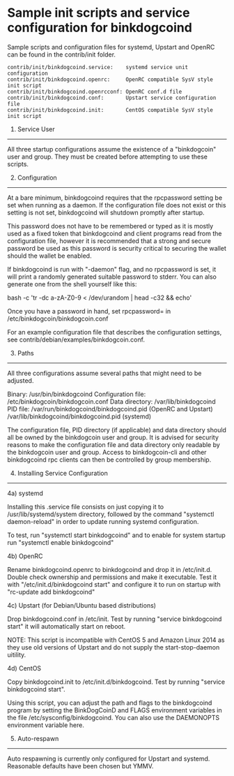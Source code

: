 Sample init scripts and service configuration for binkdogcoind
==========================================================

Sample scripts and configuration files for systemd, Upstart and OpenRC
can be found in the contrib/init folder.

    contrib/init/binkdogcoind.service:    systemd service unit configuration
    contrib/init/binkdogcoind.openrc:     OpenRC compatible SysV style init script
    contrib/init/binkdogcoind.openrcconf: OpenRC conf.d file
    contrib/init/binkdogcoind.conf:       Upstart service configuration file
    contrib/init/binkdogcoind.init:       CentOS compatible SysV style init script

1. Service User
---------------------------------

All three startup configurations assume the existence of a "binkdogcoin" user
and group.  They must be created before attempting to use these scripts.

2. Configuration
---------------------------------

At a bare minimum, binkdogcoind requires that the rpcpassword setting be set
when running as a daemon.  If the configuration file does not exist or this
setting is not set, binkdogcoind will shutdown promptly after startup.

This password does not have to be remembered or typed as it is mostly used
as a fixed token that binkdogcoind and client programs read from the configuration
file, however it is recommended that a strong and secure password be used
as this password is security critical to securing the wallet should the
wallet be enabled.

If binkdogcoind is run with "-daemon" flag, and no rpcpassword is set, it will
print a randomly generated suitable password to stderr.  You can also
generate one from the shell yourself like this:

bash -c 'tr -dc a-zA-Z0-9 < /dev/urandom | head -c32 && echo'

Once you have a password in hand, set rpcpassword= in /etc/binkdogcoin/binkdogcoin.conf

For an example configuration file that describes the configuration settings,
see contrib/debian/examples/binkdogcoin.conf.

3. Paths
---------------------------------

All three configurations assume several paths that might need to be adjusted.

Binary:              /usr/bin/binkdogcoind
Configuration file:  /etc/binkdogcoin/binkdogcoin.conf
Data directory:      /var/lib/binkdogcoind
PID file:            /var/run/binkdogcoind/binkdogcoind.pid (OpenRC and Upstart)
                     /var/lib/binkdogcoind/binkdogcoind.pid (systemd)

The configuration file, PID directory (if applicable) and data directory
should all be owned by the binkdogcoin user and group.  It is advised for security
reasons to make the configuration file and data directory only readable by the
binkdogcoin user and group.  Access to binkdogcoin-cli and other binkdogcoind rpc clients
can then be controlled by group membership.

4. Installing Service Configuration
-----------------------------------

4a) systemd

Installing this .service file consists on just copying it to
/usr/lib/systemd/system directory, followed by the command
"systemctl daemon-reload" in order to update running systemd configuration.

To test, run "systemctl start binkdogcoind" and to enable for system startup run
"systemctl enable binkdogcoind"

4b) OpenRC

Rename binkdogcoind.openrc to binkdogcoind and drop it in /etc/init.d.  Double
check ownership and permissions and make it executable.  Test it with
"/etc/init.d/binkdogcoind start" and configure it to run on startup with
"rc-update add binkdogcoind"

4c) Upstart (for Debian/Ubuntu based distributions)

Drop binkdogcoind.conf in /etc/init.  Test by running "service binkdogcoind start"
it will automatically start on reboot.

NOTE: This script is incompatible with CentOS 5 and Amazon Linux 2014 as they
use old versions of Upstart and do not supply the start-stop-daemon uitility.

4d) CentOS

Copy binkdogcoind.init to /etc/init.d/binkdogcoind. Test by running "service binkdogcoind start".

Using this script, you can adjust the path and flags to the binkdogcoind program by
setting the BinkDogCoinD and FLAGS environment variables in the file
/etc/sysconfig/binkdogcoind. You can also use the DAEMONOPTS environment variable here.

5. Auto-respawn
-----------------------------------

Auto respawning is currently only configured for Upstart and systemd.
Reasonable defaults have been chosen but YMMV.
